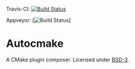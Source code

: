 Travis-CI: [![Build Status](https://travis-ci.org/miroi/autocmake.svg?branch=master)](https://travis-ci.org/miroi/autocmake)

Appveyor:   [![Build Status](https://ci.appveyor.com/api/projects/status/github/miroi/autocmake?branch=master&svg=true)]

# Autocmake

A CMake plugin composer.
Licensed under [BSD-3](../master/LICENSE).

